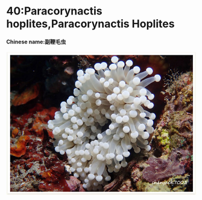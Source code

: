 # 40:Paracorynactis hoplites,Paracorynactis Hoplites

#### Chinese name:副鞭毛虫

![](../../.gitbook/assets/paracorynactis-hoplites.jpg)



